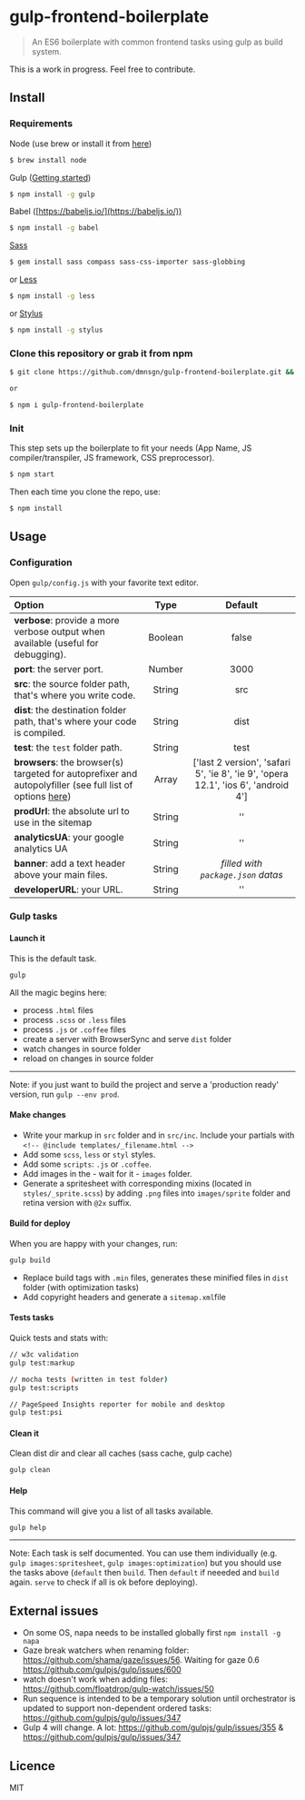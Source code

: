 gulp-frontend-boilerplate
=========================

> An ES6 boilerplate with common frontend tasks using gulp as build system.

This is a work in progress. Feel free to contribute.


## Install
### Requirements

Node (use brew or install it from [here](http://nodejs.org/download/))

```bash
$ brew install node
```

Gulp ([Getting started](https://github.com/gulpjs/gulp/blob/master/docs/getting-started.md#getting-started))

```bash
$ npm install -g gulp
```

Babel ([https://babeljs.io/](https://babeljs.io/))

```bash
$ npm install -g babel
```

[Sass](http://sass-lang.com/)

```bash
$ gem install sass compass sass-css-importer sass-globbing
```

or [Less](http://lesscss.org/)

```bash
$ npm install -g less
```

or [Stylus](https://learnboost.github.io/stylus/)

```bash
$ npm install -g stylus
```

### Clone this repository or grab it from npm

```bash
$ git clone https://github.com/dmnsgn/gulp-frontend-boilerplate.git && rm -rf .git

or

$ npm i gulp-frontend-boilerplate
```

### Init

This step sets up the boilerplate to fit your needs (App Name, JS compiler/transpiler, JS framework, CSS preprocessor).

```bash
$ npm start
```

Then each time you clone the repo, use:

```bash
$ npm install
```

## Usage

### Configuration

Open `gulp/config.js` with your favorite text editor.

|Option|Type|Default
|:---------|:---------:|:----------:|
|**verbose**: provide a more verbose output when available (useful for debugging).|Boolean|false|
|**port**: the server port.|Number|3000|
|**src**: the source folder path, that's where you write code.|String|src|
|**dist**: the destination folder path, that's where your code is compiled.|String|dist|
|**test**: the `test` folder path.|String|test|
|**browsers**: the browser(s) targeted for autoprefixer and autopolyfiller (see full list of options [here](https://github.com/ai/autoprefixer#browsers))|Array|['last 2 version', 'safari 5', 'ie 8', 'ie 9', 'opera 12.1', 'ios 6', 'android 4']|
|**prodUrl**: the absolute url to use in the sitemap|String|''|
|**analyticsUA**: your google analytics UA|String|''|
|**banner**: add a text header above your main files.|String|*filled with `package.json` datas*|
|**developerURL**: your URL.|String|''|

### Gulp tasks

#### Launch it
This is the default task.
```bash
gulp
```
All the magic begins here:

* process `.html` files
* process `.scss` or `.less` files
* process `.js` or `.coffee` files
* create a server with BrowserSync and serve `dist` folder
* watch changes in source folder
* reload on changes in source folder

---
Note: if you just want to build the project and serve a 'production ready' version, run `gulp --env prod`.


#### Make changes

 * Write your markup in `src` folder and in `src/inc`. Include your partials with `<!-- @include templates/_filename.html -->`
 * Add some `scss`, `less` or `styl` styles.
 * Add some `scripts`: `.js` or `.coffee`.
 * Add images in the - wait for it - `images` folder.
 * Generate a spritesheet with corresponding mixins (located in `styles/_sprite.scss`) by adding `.png` files into `images/sprite` folder and retina version with `@2x` suffix.

#### Build for deploy

When you are happy with your changes, run:

```bash
gulp build
```
* Replace build tags with `.min` files, generates these minified files in `dist` folder (with optimization tasks)
* Add copyright headers and generate a `sitemap.xml`file

#### Tests tasks

Quick tests and stats with:

```bash
// w3c validation
gulp test:markup

// mocha tests (written in test folder)
gulp test:scripts

// PageSpeed Insights reporter for mobile and desktop
gulp test:psi
```

#### Clean it

Clean dist dir and clear all caches (sass cache, gulp cache)

```bash
gulp clean
```
#### Help

This command will give you a list of all tasks available.

```bash
gulp help
```
---
Note: Each task is self documented. You can use them individually (e.g. `gulp images:spritesheet`, `gulp images:optimization`) but you should use the tasks above (`default` then `build`. Then `default` if neeeded and `build` again. `serve` to check if all is ok before deploying).


## External issues
* On some OS, napa needs to be installed globally first `npm install -g napa`
* Gaze break watchers when renaming folder: https://github.com/shama/gaze/issues/56. Waiting for gaze 0.6 https://github.com/gulpjs/gulp/issues/600
* watch doesn't work when adding files: https://github.com/floatdrop/gulp-watch/issues/50
* Run sequence is intended to be a temporary solution until orchestrator is updated to support non-dependent ordered tasks: https://github.com/gulpjs/gulp/issues/347
* Gulp 4 will change. A lot: https://github.com/gulpjs/gulp/issues/355 & https://github.com/gulpjs/gulp/issues/347

## Licence

MIT
